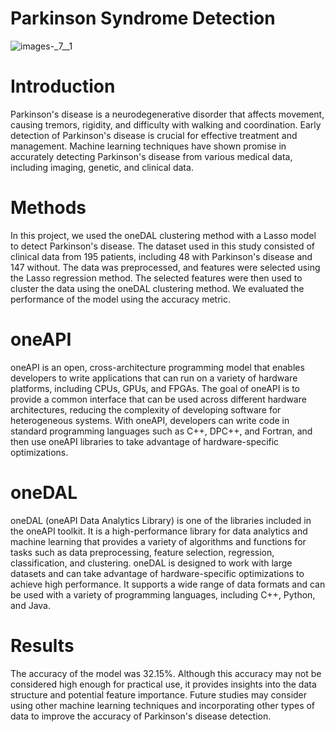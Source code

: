 # Parkinson Syndrome Detection
![images-_7__1](https://user-images.githubusercontent.com/111365771/222625936-03a7c36b-f2fc-4595-bd99-42a0206cc12c.jpg)


# Introduction
Parkinson's disease is a neurodegenerative disorder that affects movement, causing tremors, rigidity, and difficulty with walking and coordination. Early detection of Parkinson's disease is crucial for effective treatment and management. Machine learning techniques have shown promise in accurately detecting Parkinson's disease from various medical data, including imaging, genetic, and clinical data.

# Methods
In this project, we used the oneDAL clustering method with a Lasso model to detect Parkinson's disease. The dataset used in this study consisted of clinical data from 195 patients, including 48 with Parkinson's disease and 147 without. The data was preprocessed, and features were selected using the Lasso regression method. The selected features were then used to cluster the data using the oneDAL clustering method. We evaluated the performance of the model using the accuracy metric.

# oneAPI
oneAPI is an open, cross-architecture programming model that enables developers to write applications that can run on a variety of hardware platforms, including CPUs, GPUs, and FPGAs. The goal of oneAPI is to provide a common interface that can be used across different hardware architectures, reducing the complexity of developing software for heterogeneous systems. With oneAPI, developers can write code in standard programming languages such as C++, DPC++, and Fortran, and then use oneAPI libraries to take advantage of hardware-specific optimizations.

# oneDAL
oneDAL (oneAPI Data Analytics Library) is one of the libraries included in the oneAPI toolkit. It is a high-performance library for data analytics and machine learning that provides a variety of algorithms and functions for tasks such as data preprocessing, feature selection, regression, classification, and clustering. oneDAL is designed to work with large datasets and can take advantage of hardware-specific optimizations to achieve high performance. It supports a wide range of data formats and can be used with a variety of programming languages, including C++, Python, and Java.


# Results
The accuracy of the model was 32.15%. Although this accuracy may not be considered high enough for practical use, it provides insights into the data structure and potential feature importance. Future studies may consider using other machine learning techniques and incorporating other types of data to improve the accuracy of Parkinson's disease detection.

